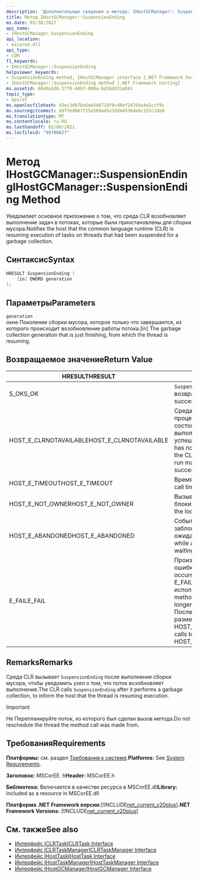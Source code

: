 ```yaml
---
description: 'Дополнительные сведения о методе: IHostGCManager:: SuspensionEnding'
title: Метод IHostGCManager::SuspensionEnding
ms.date: 03/30/2017
api_name:
- IHostGCManager.SuspensionEnding
api_location:
- mscoree.dll
api_type:
- COM
f1_keywords:
- IHostGCManager::SuspensionEnding
helpviewer_keywords:
- SuspensionEnding method, IHostGCManager interface [.NET Framework hosting]
- IHostGCManager::SuspensionEnding method [.NET Framework hosting]
ms.assetid: 8849a1db-17f0-44b7-880a-bd36d431eb91
topic_type:
- apiref
ms.openlocfilehash: 43ec3db76e6e6448719f9c40ef2476da4e2ccf9c
ms.sourcegitcommit: ddf7edb67715a5b9a45e3dd44536dabc153c1de0
ms.translationtype: MT
ms.contentlocale: ru-RU
ms.lasthandoff: 02/06/2021
ms.locfileid: "99708627"
---
```

# <a name="ihostgcmanagersuspensionending-method"></a><span data-ttu-id="036a1-103">Метод IHostGCManager::SuspensionEnding</span><span class="sxs-lookup"><span data-stu-id="036a1-103">IHostGCManager::SuspensionEnding Method</span></span>

<span data-ttu-id="036a1-104">Уведомляет основное приложение о том, что среда CLR возобновляет выполнение задач в потоках, которые были приостановлены для сборки мусора.</span><span class="sxs-lookup"><span data-stu-id="036a1-104">Notifies the host that the common language runtime (CLR) is resuming execution of tasks on threads that had been suspended for a garbage collection.</span></span>  
  
## <a name="syntax"></a><span data-ttu-id="036a1-105">Синтаксис</span><span class="sxs-lookup"><span data-stu-id="036a1-105">Syntax</span></span>  
  
```cpp  
HRESULT SuspensionEnding (  
    [in] DWORD generation  
);  
```  
  
## <a name="parameters"></a><span data-ttu-id="036a1-106">Параметры</span><span class="sxs-lookup"><span data-stu-id="036a1-106">Parameters</span></span>  

 `generation`  
 <span data-ttu-id="036a1-107">окне Поколение сборки мусора, которое только что завершается, из которого происходит возобновление работы потока.</span><span class="sxs-lookup"><span data-stu-id="036a1-107">[in] The garbage collection generation that is just finishing, from which the thread is resuming.</span></span>  
  
## <a name="return-value"></a><span data-ttu-id="036a1-108">Возвращаемое значение</span><span class="sxs-lookup"><span data-stu-id="036a1-108">Return Value</span></span>  
  
|<span data-ttu-id="036a1-109">HRESULT</span><span class="sxs-lookup"><span data-stu-id="036a1-109">HRESULT</span></span>|<span data-ttu-id="036a1-110">Описание:</span><span class="sxs-lookup"><span data-stu-id="036a1-110">Description</span></span>|  
|-------------|-----------------|  
|<span data-ttu-id="036a1-111">S_OK</span><span class="sxs-lookup"><span data-stu-id="036a1-111">S_OK</span></span>|<span data-ttu-id="036a1-112">`SuspensionEnding` успешно возвращено.</span><span class="sxs-lookup"><span data-stu-id="036a1-112">`SuspensionEnding` returned successfully.</span></span>|  
|<span data-ttu-id="036a1-113">HOST_E_CLRNOTAVAILABLE</span><span class="sxs-lookup"><span data-stu-id="036a1-113">HOST_E_CLRNOTAVAILABLE</span></span>|<span data-ttu-id="036a1-114">Среда CLR не была загружена в процесс, или среда CLR находится в состоянии, в котором она не может выполнить управляемый код или успешно обработать вызов.</span><span class="sxs-lookup"><span data-stu-id="036a1-114">The CLR has not been loaded into a process, or the CLR is in a state in which it cannot run managed code or process the call successfully.</span></span>|  
|<span data-ttu-id="036a1-115">HOST_E_TIMEOUT</span><span class="sxs-lookup"><span data-stu-id="036a1-115">HOST_E_TIMEOUT</span></span>|<span data-ttu-id="036a1-116">Время ожидания вызова истекло.</span><span class="sxs-lookup"><span data-stu-id="036a1-116">The call timed out.</span></span>|  
|<span data-ttu-id="036a1-117">HOST_E_NOT_OWNER</span><span class="sxs-lookup"><span data-stu-id="036a1-117">HOST_E_NOT_OWNER</span></span>|<span data-ttu-id="036a1-118">Вызывающий объект не владеет блокировкой.</span><span class="sxs-lookup"><span data-stu-id="036a1-118">The caller does not own the lock.</span></span>|  
|<span data-ttu-id="036a1-119">HOST_E_ABANDONED</span><span class="sxs-lookup"><span data-stu-id="036a1-119">HOST_E_ABANDONED</span></span>|<span data-ttu-id="036a1-120">Событие было отменено, пока заблокированный поток или волокно ожидают его.</span><span class="sxs-lookup"><span data-stu-id="036a1-120">An event was canceled while a blocked thread or fiber was waiting on it.</span></span>|  
|<span data-ttu-id="036a1-121">E_FAIL</span><span class="sxs-lookup"><span data-stu-id="036a1-121">E_FAIL</span></span>|<span data-ttu-id="036a1-122">Произошла неизвестная фатальная ошибка.</span><span class="sxs-lookup"><span data-stu-id="036a1-122">An unknown catastrophic failure occurred.</span></span> <span data-ttu-id="036a1-123">Когда метод возвращает E_FAIL, среда CLR больше не может использоваться в процессе.</span><span class="sxs-lookup"><span data-stu-id="036a1-123">When a method returns E_FAIL, the CLR is no longer usable within the process.</span></span> <span data-ttu-id="036a1-124">Последующие вызовы методов размещения возвращают HOST_E_CLRNOTAVAILABLE.</span><span class="sxs-lookup"><span data-stu-id="036a1-124">Subsequent calls to hosting methods return HOST_E_CLRNOTAVAILABLE.</span></span>|  
  
## <a name="remarks"></a><span data-ttu-id="036a1-125">Remarks</span><span class="sxs-lookup"><span data-stu-id="036a1-125">Remarks</span></span>  

 <span data-ttu-id="036a1-126">Среда CLR вызывает `SuspensionEnding` после выполнения сборки мусора, чтобы уведомить узел о том, что поток возобновляет выполнение.</span><span class="sxs-lookup"><span data-stu-id="036a1-126">The CLR calls `SuspensionEnding` after it performs a garbage collection, to inform the host that the thread is resuming execution.</span></span>  
  
> [!IMPORTANT]
> <span data-ttu-id="036a1-127">Не Перепланируйте поток, из которого был сделан вызов метода.</span><span class="sxs-lookup"><span data-stu-id="036a1-127">Do not reschedule the thread the method call was made from.</span></span>  
  
## <a name="requirements"></a><span data-ttu-id="036a1-128">Требования</span><span class="sxs-lookup"><span data-stu-id="036a1-128">Requirements</span></span>  

 <span data-ttu-id="036a1-129">**Платформы:** см. раздел [Требования к системе](../../get-started/system-requirements.md).</span><span class="sxs-lookup"><span data-stu-id="036a1-129">**Platforms:** See [System Requirements](../../get-started/system-requirements.md).</span></span>  
  
 <span data-ttu-id="036a1-130">**Заголовок:** MSCorEE. h</span><span class="sxs-lookup"><span data-stu-id="036a1-130">**Header:** MSCorEE.h</span></span>  
  
 <span data-ttu-id="036a1-131">**Библиотека:** Включается в качестве ресурса в MSCorEE.dll</span><span class="sxs-lookup"><span data-stu-id="036a1-131">**Library:** Included as a resource in MSCorEE.dll</span></span>  
  
 <span data-ttu-id="036a1-132">**Платформа .NET Framework версии:**[!INCLUDE[net_current_v20plus](../../../../includes/net-current-v20plus-md.md)]</span><span class="sxs-lookup"><span data-stu-id="036a1-132">**.NET Framework Versions:** [!INCLUDE[net_current_v20plus](../../../../includes/net-current-v20plus-md.md)]</span></span>  
  
## <a name="see-also"></a><span data-ttu-id="036a1-133">См. также</span><span class="sxs-lookup"><span data-stu-id="036a1-133">See also</span></span>

- [<span data-ttu-id="036a1-134">Интерфейс ICLRTask</span><span class="sxs-lookup"><span data-stu-id="036a1-134">ICLRTask Interface</span></span>](iclrtask-interface.md)
- [<span data-ttu-id="036a1-135">Интерфейс ICLRTaskManager</span><span class="sxs-lookup"><span data-stu-id="036a1-135">ICLRTaskManager Interface</span></span>](iclrtaskmanager-interface.md)
- [<span data-ttu-id="036a1-136">Интерфейс IHostTask</span><span class="sxs-lookup"><span data-stu-id="036a1-136">IHostTask Interface</span></span>](ihosttask-interface.md)
- [<span data-ttu-id="036a1-137">Интерфейс IHostTaskManager</span><span class="sxs-lookup"><span data-stu-id="036a1-137">IHostTaskManager Interface</span></span>](ihosttaskmanager-interface.md)
- [<span data-ttu-id="036a1-138">Интерфейс IHostGCManager</span><span class="sxs-lookup"><span data-stu-id="036a1-138">IHostGCManager Interface</span></span>](ihostgcmanager-interface.md)
